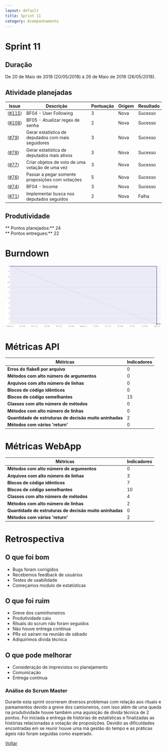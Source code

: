 ```yaml
---
layout: default
title: Sprint 11
category: Acompanhamento
---
```


# Sprint 11

## Duração

De 20 de Maio de 2018 (20/05/2018) à 26 de Maio de 2018 (26/05/2018).

## Atividade planejadas

|Issue| Descrição|Pontuação|Origem|Resultado|
|-|-|-|-|-|
|([#115](https://github.com/fga-gpp-mds/2018.1-VoxPop-WebApp/issues/115))|BF04 - User Following|3|Nova|Sucesso|
|([#108](https://github.com/fga-gpp-mds/2018.1-VoxPop-WebApp/issues/))|BF05 - Atualizar regex de senha |2|Nova|Sucesso|
|([#79](https://github.com/fga-gpp-mds/2018.1-VoxPop-API/issues/79))|Gerar estatística de deputados com mais seguidores|3|Nova|Sucesso|
|([#78](https://github.com/fga-gpp-mds/2018.1-VoxPop-API/issues/78))|Gerar estatística de deputados mais ativos |3|Nova|Sucesso|
|([#77](https://github.com/fga-gpp-mds/2018.1-VoxPop-API/issues/77))|Criar objetos de voto de uma votação de uma vez |3|Nova|Sucesso|
|([#76](https://github.com/fga-gpp-mds/2018.1-VoxPop-API/issues/76))|Passar a pegar somente proposições com votações|5|Nova|Sucesso|
|([#74](https://github.com/fga-gpp-mds/2018.1-VoxPop-API/issues/74))|BF04 - Income|3|Nova|Sucesso|
|([#71](https://github.com/fga-gpp-mds/2018.1-VoxPop-API/issues/71))|Implementar busca nos deputados seguidos|2|Nova|Falha|

## Produtividade
** Pontos planejados:** 24
<br>
** Pontos entregues:** 22

# Burndown
![Burndown](../assets/images/burndown11.png)

# Métricas API
|Métricas|Indicadores|
|-|-|
| **Erros do flake8 por arquivo** | 0 |
| **Métodos com alto número de argumentos** | 0 |
| **Arquivos com alto número de linhas** | 0 |
| **Blocos de código idênticos** | 0 |
| **Blocos de código semelhantes** | 15 |
| **Classes com alto número de métodos** | 0 |
| **Métodos com alto número de linhas** | 0 |
| **Quantidade de estruturas de decisão muito aninhadas** | 2 |
| **Métodos com vários 'return'** | 0 |

# Métricas WebApp
|Métricas|Indicadores|
|-|-|
| **Métodos com alto número de argumentos** | 0 |
| **Arquivos com alto número de linhas** | 3 |
| **Blocos de código idênticos** | 7 |
| **Blocos de código semelhantes** | 10 |
| **Classes com alto número de métodos** | 4 |
| **Métodos com alto número de linhas** | 2 |
| **Quantidade de estruturas de decisão muito aninhadas** | 0 |
| **Métodos com vários 'return'** | 2 |

# Retrospectiva

## O que foi bom
- Bugs foram corrigidos
- Recebemos feedback de usuários
- Testes de usabilidade
- Começamos modulo de estatísticas

## O que foi ruim
- Greve dos caminhoneiros
- Produtividade caiu
- Rituais do scrum não foram seguidos
- Não houve entrega contínua
- PRs só sairam na reunião de sábado
- Adiquirimos dívida técnica

## O que pode melhorar
- Consideração de imprevistos no planejamento
- Comunicação
- Entrega contínua

### Análise do Scrum Master
Durante esta sprint ocorreram diversos problemas com relação aos rituais e pareamentos devido a greve dos camioneiros, com isso além de uma queda na produtividade houve também uma aquisição de dívida técnica de 2 pontos. Foi iniciada a entrega de histórias de estatísticas e finalizadas as histórias relacionadas a votação de proposições. Devidio as dificuldades encontradas em se reunir houve uma má gestão do tempo e as práticas ágeis não foram seguidas como esperado.

[Voltar](./../)
